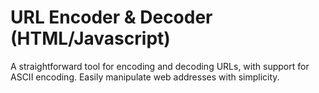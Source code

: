 # URL Encoder & Decoder (HTML/Javascript)
A straightforward tool for encoding and decoding URLs, with support for ASCII encoding. Easily manipulate web addresses with simplicity.
